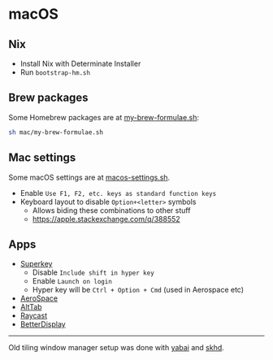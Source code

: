 # macOS

## Nix

- Install Nix with Determinate Installer
- Run `bootstrap-hm.sh`

## Brew packages

Some Homebrew packages are at [my-brew-formulae.sh]:

```sh
sh mac/my-brew-formulae.sh
```

[my-brew-formulae.sh]: my-brew-formulae.sh

## Mac settings

Some macOS settings are at [macos-settings.sh].

- Enable `Use F1, F2, etc. keys as standard function keys`
- Keyboard layout to disable `Option+<letter>` symbols
  - Allows biding these combinations to other stuff
  - https://apple.stackexchange.com/q/388552

[macos-settings.sh]: macos-settings.sh

## Apps

- [Superkey]
  - Disable `Include shift in hyper key`
  - Enable `Launch on login`
  - Hyper key will be `Ctrl + Option + Cmd` (used in Aerospace etc)
- [AeroSpace]
- [AltTab]
- [Raycast]
- [BetterDisplay]

[AeroSpace]: https://github.com/nikitabobko/AeroSpace
[Superkey]: https://superkey.app/
[AltTab]: https://alt-tab-macos.netlify.app/
[Raycast]: https://raycast.com/
[BetterDisplay]: https://github.com/waydabber/BetterDisplay

---

Old tiling window manager setup was done with [yabai] and [skhd].

[yabai]: https://github.com/koekeishiya/yabai
[skhd]: https://github.com/koekeishiya/skhd
